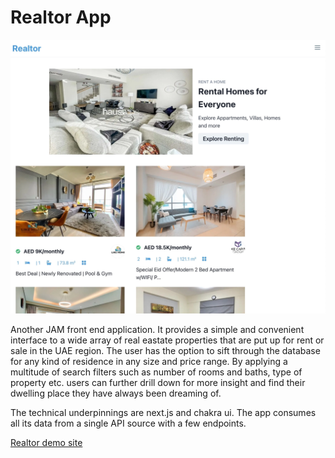 # Realtor App

![](realtor.webp)

Another JAM front end application. It provides a simple and convenient interface to a wide array of real eastate properties that are put up for rent or sale in the UAE region. The user has the option to sift through the database for any kind of residence in any size and price range. By applying a multitude of search filters such as number of rooms and baths, type of property etc. users can further drill down for more insight and find their dwelling place they have always been dreaming of.

The technical underpinnings are next.js and chakra ui. The app consumes all its data from a single API source with a few endpoints.

[Realtor demo site](https://therealtorapp.netlify.app/)
